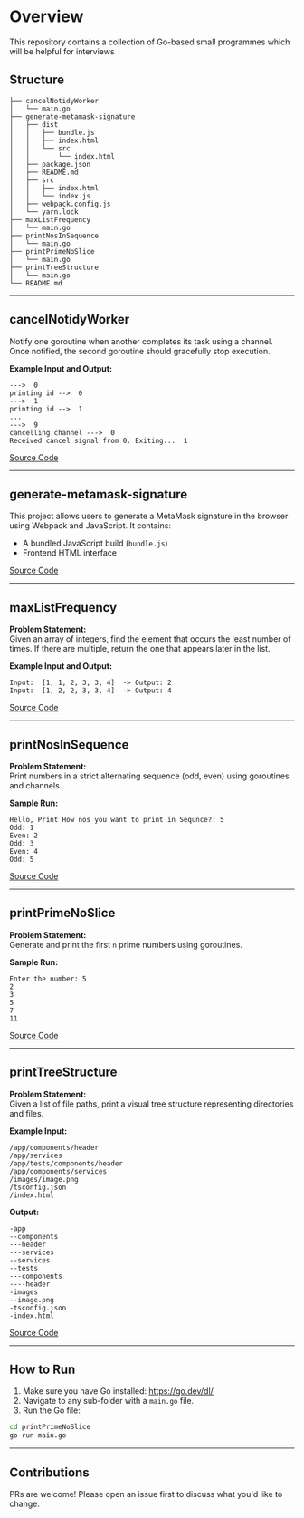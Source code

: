 # Overview

This repository contains a collection of Go-based small programmes which will be helpful for interviews

## Structure

```
├── cancelNotidyWorker
│   └── main.go
├── generate-metamask-signature
│   ├── dist
│   │   ├── bundle.js
│   │   ├── index.html
│   │   └── src
│   │       └── index.html
│   ├── package.json
│   ├── README.md
│   ├── src
│   │   ├── index.html
│   │   └── index.js
│   ├── webpack.config.js
│   └── yarn.lock
├── maxListFrequency
│   └── main.go
├── printNosInSequence
│   └── main.go
├── printPrimeNoSlice
│   └── main.go
├── printTreeStructure
│   └── main.go
└── README.md
```

---

## cancelNotidyWorker

Notify one goroutine when another completes its task using a channel. Once notified, the second goroutine should gracefully stop execution.

**Example Input and Output:**
```
--->  0
printing id -->  0
--->  1
printing id -->  1
...
--->  9
cancelling channel --->  0
Received cancel signal from 0. Exiting...  1
```

[Source Code](./cancelNotidyWorker/main.go)

--- 
## generate-metamask-signature

This project allows users to generate a MetaMask signature in the browser using Webpack and JavaScript. It contains:
- A bundled JavaScript build (`bundle.js`)
- Frontend HTML interface

[Source Code](./generate-metamask-signature/README.md)

---

## maxListFrequency

**Problem Statement:**  
Given an array of integers, find the element that occurs the least number of times. If there are multiple, return the one that appears later in the list.

**Example Input and Output:**
```
Input:  [1, 1, 2, 3, 3, 4]  -> Output: 2
Input:  [1, 2, 2, 3, 3, 4]  -> Output: 4
```

[Source Code](./maxListFrequency/main.go)

---

## printNosInSequence

**Problem Statement:**  
Print numbers in a strict alternating sequence (odd, even) using goroutines and channels.

**Sample Run:**
```
Hello, Print How nos you want to print in Sequnce?: 5
Odd: 1
Even: 2
Odd: 3
Even: 4
Odd: 5
```

[Source Code](./printNosInSequence/main.go)

---

## printPrimeNoSlice

**Problem Statement:**  
Generate and print the first `n` prime numbers using goroutines.

**Sample Run:**
```
Enter the number: 5
2
3
5
7
11
```

[Source Code](./printPrimeNoSlice/main.go)

---

## printTreeStructure

**Problem Statement:**  
Given a list of file paths, print a visual tree structure representing directories and files.

**Example Input:**
```
/app/components/header
/app/services
/app/tests/components/header
/app/components/services
/images/image.png
/tsconfig.json
/index.html
```

**Output:**
```
-app
--components
---header
---services
--services
--tests
---components
----header
-images
--image.png
-tsconfig.json
-index.html
```

[Source Code](./printRreeStructure/main.go)

---

## How to Run
1. Make sure you have Go installed: https://go.dev/dl/
2. Navigate to any sub-folder with a `main.go` file.
3. Run the Go file:

```bash
cd printPrimeNoSlice
go run main.go
```

---

## Contributions
PRs are welcome! Please open an issue first to discuss what you'd like to change.
